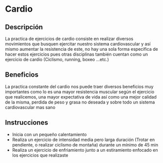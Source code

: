 # **Cardio**



## Descripción

La practica de ejercicios de cardio consiste en realizar diversos movimientos que busquen ejercitar nuestro sistema cardiovascular y así mismo aumentar la resistencia de este, no hay una sola forma especifica de hacer estos ejercicios pues otras disciplinas también cuentan como un ejercicio de cardio (Ciclismo, running, boxeo ...etc.)



## Beneficios

La practica constante del cardio nos puede traer diversos beneficios muy importantes como lo es una mayor resistencia muscular según el ejercicio que realicemos, una mayor expectativa de vida así como una mejor calidad de la misma, perdida de peso y grasa no deseada y sobre todo un sistema cardiovascular mas sano 



## Instrucciones

- Inicia con un pequeño calentamiento
- Realiza un ejercicio de intensidad media pero larga duración (Trotar en pendiente, o realizar ciclismo de montaña) durante un mínimo de 45 min
- Realiza un ejercicio de enfriamiento junto a un estiramiento enfocado en los ejercicios que realizaste